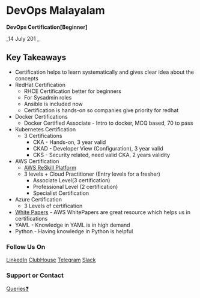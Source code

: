 # DevOps Malayalam

**DevOps Certification[Beginner]**

_14 July 201 _

## Key Takeaways

* Certification helps to learn systematically and gives clear idea about the concepts
* RedHat Certification
    * RHCE Certification better for beginners
    * For Sysadmin roles
    * Ansible is included now
    * Certification is hands-on so companies give priority for redhat 
* Docker Certifications
    * Docker Certified Associate - Intro to docker, MCQ based, 70 to pass
* Kubernetes Certification
  * 3 Certifications
      * CKA - Hands-on, 3 year valid 
      * CKAD - Developer View (Configuration), 3 year valid 
      * CKS - Security related, need valid CKA,  2 years validity
* AWS Certification
    * [AWS ReSkill Platform](https://awsreskill.com/signup?source=7dd1daac&medium=direct) 
    * 3 levels + Cloud Practitioner (Entry levels for a fresher)
      * Associate Level(3 certification)
      * Professional Level (2 certification)
      * Specialist Certification
* Azure Certification
  * 3 Levels of certification
* [White Papers](https://aws.amazon.com/whitepapers/?whitepapers-main.sort-by=item.additionalFields.sortDate&whitepapers-main.sort-order=desc&awsf.whitepapers-content-type=*all&awsf.whitepapers-tech-category=*all&awsf.whitepapers-industries=*all&awsf.whitepapers-business-category=*all&awsf.whitepapers-global-methodology=*all) - AWS WhitePapers are great resource which helps us in certifications 
* YAML - Knowledge in YAML is in high demand
* Python - Having knowledge in Python is helpful


### Follow Us On

[LinkedIn](https://www.linkedin.com/company/devopsmalayalam)
[ClubHouse](https://github.com/DevOps-Malayalam/Test/settings/pages)
[Telegram](https://t.me/joinchat/tninMc2bBGdiY2E1)
[Slack](https://join.slack.com/t/devopsmalayalam/shared_invite/zt-tuws4bts-9ZhKh5snDTuv8m7FiECv~g)

### Support or Contact

[Queries❓](https://docs.google.com/forms/d/e/1FAIpQLSdXmOgcM1zqVVONSZkrQ_twl2D9G8UBesN5OJ4xMZj_yXgebg/viewform)
